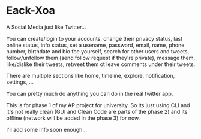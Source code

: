 # Eack-Xoa

A Social Media just like Twitter...

You can create/login to your accounts, change their privacy status, last online status, info status, set a usename, password, email, name, phone number, birthdate and bio foe yourself, search for other users and tweets, follow/unfollow them (send follow request if they're private), message them, like/dislike their tweets, retweet them ot leave comments under their tweets.

There are multiple sections like home, timeline, explore, notification, settings, ...

You can pretty much do anything you can do in the real twitter app.

This is for phase 1 of my AP project for university. So its just using CLI and it's not really clean (GUI and Clean Code are parts of the phase 2) and its offline (network will be added in the phase 3) for now.

I'll add some info soon enough...
